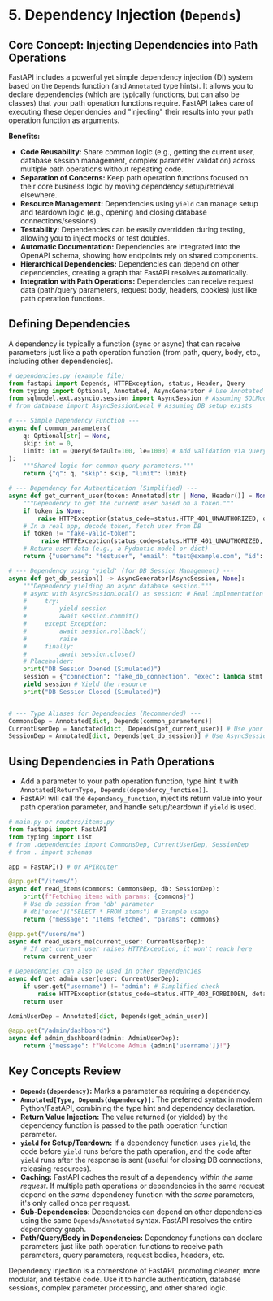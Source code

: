 # 5. Dependency Injection (`Depends`)

## Core Concept: Injecting Dependencies into Path Operations

FastAPI includes a powerful yet simple dependency injection (DI) system based on the `Depends` function (and `Annotated` type hints). It allows you to declare dependencies (which are typically functions, but can also be classes) that your path operation functions require. FastAPI takes care of executing these dependencies and "injecting" their results into your path operation function as arguments.

**Benefits:**

-   **Code Reusability:** Share common logic (e.g., getting the current user, database session management, complex parameter validation) across multiple path operations without repeating code.
-   **Separation of Concerns:** Keep path operation functions focused on their core business logic by moving dependency setup/retrieval elsewhere.
-   **Resource Management:** Dependencies using `yield` can manage setup and teardown logic (e.g., opening and closing database connections/sessions).
-   **Testability:** Dependencies can be easily overridden during testing, allowing you to inject mocks or test doubles.
-   **Automatic Documentation:** Dependencies are integrated into the OpenAPI schema, showing how endpoints rely on shared components.
-   **Hierarchical Dependencies:** Dependencies can depend on other dependencies, creating a graph that FastAPI resolves automatically.
-   **Integration with Path Operations:** Dependencies can receive request data (path/query parameters, request body, headers, cookies) just like path operation functions.

## Defining Dependencies

A dependency is typically a function (sync or async) that can receive parameters just like a path operation function (from path, query, body, etc., including other dependencies).

```python
# dependencies.py (example file)
from fastapi import Depends, HTTPException, status, Header, Query
from typing import Optional, Annotated, AsyncGenerator # Use Annotated for Python 3.9+
from sqlmodel.ext.asyncio.session import AsyncSession # Assuming SQLModel/Async SQLAlchemy
# from database import AsyncSessionLocal # Assuming DB setup exists

# --- Simple Dependency Function ---
async def common_parameters(
    q: Optional[str] = None,
    skip: int = 0,
    limit: int = Query(default=100, le=1000) # Add validation via Query
):
    """Shared logic for common query parameters."""
    return {"q": q, "skip": skip, "limit": limit}

# --- Dependency for Authentication (Simplified) ---
async def get_current_user(token: Annotated[str | None, Header()] = None):
    """Dependency to get the current user based on a token."""
    if token is None:
        raise HTTPException(status_code=status.HTTP_401_UNAUTHORIZED, detail="Not authenticated")
    # In a real app, decode token, fetch user from DB
    if token != "fake-valid-token":
         raise HTTPException(status_code=status.HTTP_401_UNAUTHORIZED, detail="Invalid token")
    # Return user data (e.g., a Pydantic model or dict)
    return {"username": "testuser", "email": "test@example.com", "id": 1}

# --- Dependency using 'yield' (for DB Session Management) ---
async def get_db_session() -> AsyncGenerator[AsyncSession, None]:
    """Dependency yielding an async database session."""
    # async with AsyncSessionLocal() as session: # Real implementation
    #     try:
    #         yield session
    #         await session.commit()
    #     except Exception:
    #         await session.rollback()
    #         raise
    #     finally:
    #         await session.close()
    # Placeholder:
    print("DB Session Opened (Simulated)")
    session = {"connection": "fake_db_connection", "exec": lambda stmt: print(f"Executing: {stmt}")} # Simulate session
    yield session # Yield the resource
    print("DB Session Closed (Simulated)")


# --- Type Aliases for Dependencies (Recommended) ---
CommonsDep = Annotated[dict, Depends(common_parameters)]
CurrentUserDep = Annotated[dict, Depends(get_current_user)] # Use your User schema here ideally
SessionDep = Annotated[dict, Depends(get_db_session)] # Use AsyncSession type hint ideally
```

## Using Dependencies in Path Operations

-   Add a parameter to your path operation function, type hint it with `Annotated[ReturnType, Depends(dependency_function)]`.
-   FastAPI will call the `dependency_function`, inject its return value into your path operation parameter, and handle setup/teardown if `yield` is used.

```python
# main.py or routers/items.py
from fastapi import FastAPI
from typing import List
# from .dependencies import CommonsDep, CurrentUserDep, SessionDep
# from . import schemas

app = FastAPI() # Or APIRouter

@app.get("/items/")
async def read_items(commons: CommonsDep, db: SessionDep):
    print(f"Fetching items with params: {commons}")
    # Use db session from 'db' parameter
    # db['exec']("SELECT * FROM items") # Example usage
    return {"message": "Items fetched", "params": commons}

@app.get("/users/me")
async def read_users_me(current_user: CurrentUserDep):
    # If get_current_user raises HTTPException, it won't reach here
    return current_user

# Dependencies can also be used in other dependencies
async def get_admin_user(user: CurrentUserDep):
    if user.get("username") != "admin": # Simplified check
        raise HTTPException(status_code=status.HTTP_403_FORBIDDEN, detail="Admin required")
    return user

AdminUserDep = Annotated[dict, Depends(get_admin_user)]

@app.get("/admin/dashboard")
async def admin_dashboard(admin: AdminUserDep):
    return {"message": f"Welcome Admin {admin['username']}!"}
```

## Key Concepts Review

-   **`Depends(dependency)`:** Marks a parameter as requiring a dependency.
-   **`Annotated[Type, Depends(dependency)]`:** The preferred syntax in modern Python/FastAPI, combining the type hint and dependency declaration.
-   **Return Value Injection:** The value returned (or yielded) by the dependency function is passed to the path operation function parameter.
-   **`yield` for Setup/Teardown:** If a dependency function uses `yield`, the code before `yield` runs before the path operation, and the code after `yield` runs after the response is sent (useful for closing DB connections, releasing resources).
-   **Caching:** FastAPI caches the result of a dependency *within the same request*. If multiple path operations or dependencies in the same request depend on the *same* dependency function with the *same* parameters, it's only called once per request.
-   **Sub-Dependencies:** Dependencies can depend on other dependencies using the same `Depends`/`Annotated` syntax. FastAPI resolves the entire dependency graph.
-   **Path/Query/Body in Dependencies:** Dependency functions can declare parameters just like path operation functions to receive path parameters, query parameters, request bodies, headers, etc.

Dependency injection is a cornerstone of FastAPI, promoting cleaner, more modular, and testable code. Use it to handle authentication, database sessions, complex parameter processing, and other shared logic.